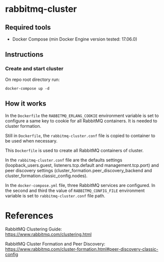 # rabbitmq-cluster

## Required tools

- Docker Compose (min Docker Engine version tested: 17.06.0)

## Instructions

### Create and start cluster

On repo root directory run:
```
docker-compose up -d
```

## How it works

In the `Dockerfile` the `RABBITMQ_ERLANG_COOKIE` environment variable is set to configure a same key to cookie for all RabbitMQ containers. It is needed to cluster formation.

Still in `Dockerfile`, the `rabbitmq-cluster.conf` file is copied to container to be used when necessary.

This `Dockerfile` is used to create all RabbitMQ containers of cluster.

In the `rabbitmq-cluster.conf` file are the defaults settings (loopback_users.guest, listeners.tcp.default and management.tcp.port) and peer discovery settings (cluster_formation.peer_discovery_backend and cluster_formation.classic_config.nodes).

In the `docker-compose.yml` file, three RabbitMQ services are configured. In the second and third the value of `RABBITMQ_CONFIG_FILE` environment variable is set to `rabbitmq-cluster.conf` file path.

# References

RabbitMQ Clustering Guide:\
https://www.rabbitmq.com/clustering.html

RabbitMQ Cluster Formation and Peer Discovery:\
https://www.rabbitmq.com/cluster-formation.html#peer-discovery-classic-config
